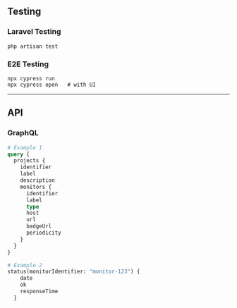 

## Testing

### Laravel Testing

```shell
php artisan test
```

### E2E Testing

```shell
npx cypress run
npx cypress open   # with UI
```

---

## API

### GraphQL

```graphql
# Example 1
query {
  projects {
    identifier
    label
    description
    monitors {
      identifier
      label
      type
      host
      url
      badgeUrl
      periodicity
    }
  }
}

# Example 2
status(monitorIdentifier: "monitor-123") {
    date
    ok
    responseTime
  }
```
